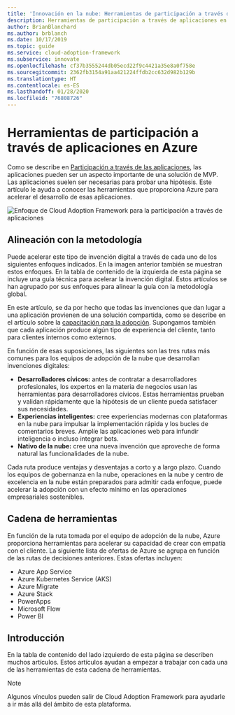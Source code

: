 ```yaml
---
title: 'Innovación en la nube: Herramientas de participación a través de aplicaciones en Azure'
description: Herramientas de participación a través de aplicaciones en Azure
author: BrianBlanchard
ms.author: brblanch
ms.date: 10/17/2019
ms.topic: guide
ms.service: cloud-adoption-framework
ms.subservice: innovate
ms.openlocfilehash: cf37b3555244db05ecd22f9c4421a35e8a0f758e
ms.sourcegitcommit: 2362fb3154a91aa421224ffdb2cc632d982b129b
ms.translationtype: HT
ms.contentlocale: es-ES
ms.lasthandoff: 01/28/2020
ms.locfileid: "76808726"
---
```

# <a name="tools-to-engage-via-apps-in-azure"></a>Herramientas de participación a través de aplicaciones en Azure

Como se describe en [Participación a través de las aplicaciones](../considerations/apps.md), las aplicaciones pueden ser un aspecto importante de una solución de MVP. Las aplicaciones suelen ser necesarias para probar una hipótesis. Este artículo le ayuda a conocer las herramientas que proporciona Azure para acelerar el desarrollo de esas aplicaciones.

![Enfoque de Cloud Adoption Framework para la participación a través de aplicaciones](../../_images/innovate/engage-via-apps.png)

## <a name="alignment-to-the-methodology"></a>Alineación con la metodología

Puede acelerar este tipo de invención digital a través de cada uno de los siguientes enfoques indicados. En la imagen anterior también se muestran estos enfoques. En la tabla de contenido de la izquierda de esta página se incluye una guía técnica para acelerar la invención digital. Estos artículos se han agrupado por sus enfoques para alinear la guía con la metodología global.

En este artículo, se da por hecho que todas las invenciones que dan lugar a una aplicación provienen de una solución compartida, como se describe en el artículo sobre la [capacitación para la adopción](./ci-cd.md). Supongamos también que cada aplicación produce algún tipo de experiencia del cliente, tanto para clientes internos como externos.

En función de esas suposiciones, las siguientes son las tres rutas más comunes para los equipos de adopción de la nube que desarrollan invenciones digitales:

- **Desarrolladores cívicos:** antes de contratar a desarrolladores profesionales, los expertos en la materia de negocios usan las herramientas para desarrolladores cívicos. Estas herramientas prueban y validan rápidamente que la hipótesis de un cliente pueda satisfacer sus necesidades.
- **Experiencias inteligentes:** cree experiencias modernas con plataformas en la nube para impulsar la implementación rápida y los bucles de comentarios breves. Amplíe las aplicaciones web para infundir inteligencia o incluso integrar bots.
- **Nativo de la nube:** cree una nueva invención que aproveche de forma natural las funcionalidades de la nube.

Cada ruta produce ventajas y desventajas a corto y a largo plazo. Cuando los equipos de gobernanza en la nube, operaciones en la nube y centro de excelencia en la nube están preparados para admitir cada enfoque, puede acelerar la adopción con un efecto mínimo en las operaciones empresariales sostenibles.

## <a name="toolchain"></a>Cadena de herramientas

En función de la ruta tomada por el equipo de adopción de la nube, Azure proporciona herramientas para acelerar su capacidad de crear con empatía con el cliente. La siguiente lista de ofertas de Azure se agrupa en función de las rutas de decisiones anteriores. Estas ofertas incluyen:

- Azure App Service
- Azure Kubernetes Service (AKS)
- Azure Migrate
- Azure Stack
- PowerApps
- Microsoft Flow
- Power BI

## <a name="get-started"></a>Introducción

En la tabla de contenido del lado izquierdo de esta página se describen muchos artículos. Estos artículos ayudan a empezar a trabajar con cada una de las herramientas de esta cadena de herramientas.

> [!NOTE]
> Algunos vínculos pueden salir de Cloud Adoption Framework para ayudarle a ir más allá del ámbito de esta plataforma.

